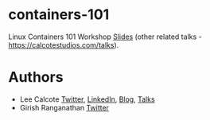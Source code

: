# containers-101
Linux Containers 101 Workshop
[Slides](https://calcotestudios.com/talks/decks/slides-developerweek-austin-2018-linux-containers-101)
(other related talks - https://calcotestudios.com/talks).

# Authors
* Lee Calcote [Twitter](https://twitter.com/lcalcote), [LinkedIn](https://linkedin.com/in/leecalcote), [Blog](https://gingergeek.com), [Talks](https://calcotestudios.com)
* Girish Ranganathan [Twitter](https://twitter.com/ingenious_G)
